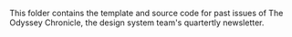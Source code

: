 This folder contains the template and source code for past issues of The Odyssey Chronicle, the design system team's quartertly newsletter.
